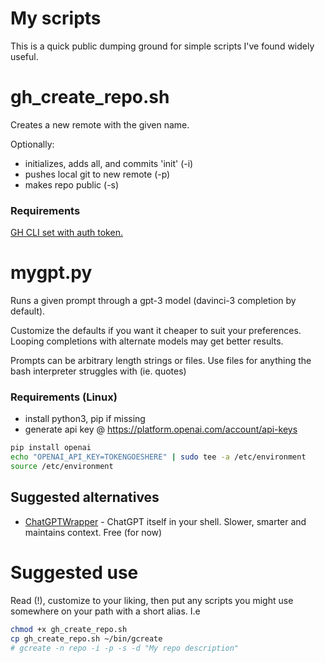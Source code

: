 # My scripts

This is a quick public dumping ground for simple scripts I've found widely useful.

# gh_create_repo.sh

Creates a new remote with the given name.

Optionally:

- initializes, adds all, and commits 'init' (-i)
- pushes local git to new remote (-p)
- makes repo public (-s)

### Requirements

[GH CLI set with auth token.](https://docs.github.com/en/github-cli/github-cli/quickstart)

# mygpt.py

Runs a given prompt through a gpt-3 model (davinci-3 completion by default).

Customize the defaults if you want it cheaper to suit your preferences. Looping completions with alternate models may get better results.

Prompts can be arbitrary length strings or files. Use files for anything the bash interpreter struggles with (ie. quotes)

### Requirements (Linux)

- install python3, pip if missing
- generate api key @ https://platform.openai.com/account/api-keys

```bash
pip install openai
echo "OPENAI_API_KEY=TOKENGOESHERE" | sudo tee -a /etc/environment
source /etc/environment
```

## Suggested alternatives

- [ChatGPTWrapper](https://github.com/mmabrouk/chatgpt-wrapper) - ChatGPT itself in your shell. Slower, smarter and maintains context. Free (for now)

# Suggested use

Read (!), customize to your liking, then put any scripts you might use somewhere on your path with a short alias. I.e

```bash
chmod +x gh_create_repo.sh
cp gh_create_repo.sh ~/bin/gcreate
# gcreate -n repo -i -p -s -d "My repo description"
```
